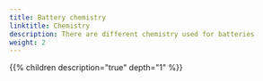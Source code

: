 ```yaml
---
title: Battery chemistry
linktitle: Chemistry
description: There are different chemistry used for batteries
weight: 2
---
```




{{% children description="true" depth="1" %}}
